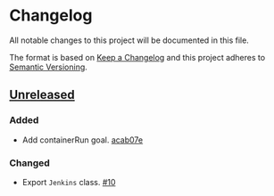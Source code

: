 # Changelog

All notable changes to this project will be documented in this file.

The format is based on [Keep a Changelog](http://keepachangelog.com/)
and this project adheres to [Semantic Versioning](http://semver.org/).

## [Unreleased](https://github.com/atomist/sdm-pack-jenkins/tree/HEAD)

### Added

-   Add containerRun goal. [acab07e](https://github.com/atomist/sdm-pack-jenkins/commit/acab07e0ddd91cbeb04428aac27f46fb78fecdde)

### Changed

-   Export `Jenkins` class. [#10](https://github.com/atomist/sdm-pack-jenkins/issues/10)
